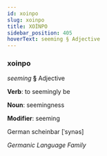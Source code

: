 ```yaml
---
id: xoinpo
slug: xoinpo
title: XOİNPO
sidebar_position: 405
hoverText: seeming § Adjective
---
```


### xoinpo

*seeming* **§** Adjective

**Verb**: to seemingly be

**Noun**: seemingness

**Modifier**: seeming

German scheinbar [ˈsynəs]

*Germanic Language Family*